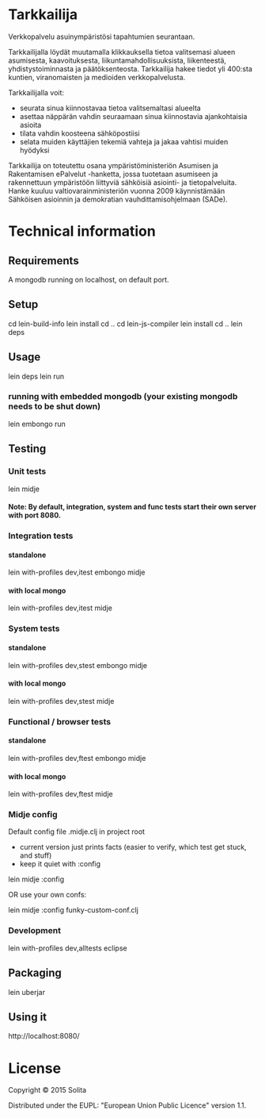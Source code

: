 # Tarkkailija

Verkkopalvelu asuinympäristösi tapahtumien seurantaan.

Tarkkailijalla löydät muutamalla klikkauksella tietoa valitsemasi alueen asumisesta, kaavoituksesta, liikuntamahdollisuuksista, liikenteestä, yhdistystoiminnasta ja päätöksenteosta. Tarkkailija hakee tiedot yli 400:sta kuntien, viranomaisten ja medioiden verkkopalvelusta.

Tarkkailijalla voit:

* seurata sinua kiinnostavaa tietoa valitsemaltasi alueelta
* asettaa näppärän vahdin seuraamaan sinua kiinnostavia ajankohtaisia asioita
* tilata vahdin koosteena sähköpostiisi
* selata muiden käyttäjien tekemiä vahteja ja jakaa vahtisi muiden hyödyksi

Tarkkailija on toteutettu osana ympäristöministeriön Asumisen ja Rakentamisen ePalvelut -hanketta, jossa tuotetaan asumiseen ja rakennettuun ympäristöön liittyviä sähköisiä asiointi- ja tietopalveluita. Hanke kuuluu valtiovarainministeriön vuonna 2009 käynnistämään Sähköisen asioinnin ja demokratian vauhdittamisohjelmaan (SADe).


# Technical information


## Requirements

A mongodb running on localhost, on default port.

## Setup

cd lein-build-info
lein install
cd ..
cd lein-js-compiler
lein install
cd ..
lein deps

## Usage

lein deps
lein run

### running with embedded mongodb (your existing mongodb needs to be shut down)
lein embongo run


## Testing

### Unit tests
lein midje

#### Note:  By default, integration, system and func tests start their own server with port 8080.

### Integration tests

#### standalone
lein with-profiles dev,itest embongo midje

#### with local mongo
lein with-profiles dev,itest midje

### System tests

#### standalone
lein with-profiles dev,stest embongo midje

#### with local mongo
lein with-profiles dev,stest midje

### Functional / browser tests

#### standalone
lein with-profiles dev,ftest embongo midje

#### with local mongo
lein with-profiles dev,ftest midje

### Midje config

Default config file .midje.clj in project root

* current version just prints facts (easier to verify, which test get stuck, and stuff)
* keep it quiet with :config

lein midje :config

OR use your own confs:

lein midje :config funky-custom-conf.clj

### Development

lein with-profiles dev,alltests eclipse


## Packaging

lein uberjar

## Using it

http://localhost:8080/



# License

Copyright © 2015 Solita

Distributed under the EUPL: "European Union Public Licence" version 1.1.
